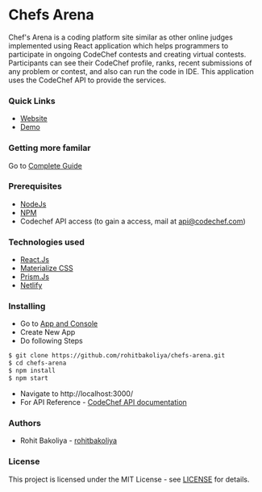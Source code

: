 
# Chefs Arena

Chef's Arena is a coding platform site similar as other online judges implemented using React application which helps programmers to participate in ongoing CodeChef contests and creating virtual contests. Participants can see their CodeChef profile, ranks, recent submissions of any problem or contest, and also can run the code in IDE. This application uses the CodeChef API to provide the services.

### Quick Links

* [Website](https://chefs-arena-rohit.netlify.com/)
* [Demo](https://youtu.be/0TGNclKw8Q4)

### Getting more familar

Go to [Complete Guide](https://docs.google.com/presentation/d/1Dwo9V5oJQlxyXVn_QLnnFeW_yjr3vzd98-tNW7O4HXA/edit?usp=sharing)

### Prerequisites

* [NodeJs](https://nodejs.org/en/)
* [NPM](https://npmjs.org/)
* Codechef API access (to gain a access, mail at api@codechef.com)

### Technologies used

* [React.Js](https://reactjs.org/)
* [Materialize CSS](https://materializecss.com/)
* [Prism.Js](https://prismjs.com/)
* [Netlify](https://www.netlify.com/) 


### Installing

* Go to [App and Console](https://developers.codechef.com/apps)
* Create New App
* Do following Steps
```bash
$ git clone https://github.com/rohitbakoliya/chefs-arena.git
$ cd chefs-arena
$ npm install
$ npm start
```
* Navigate to http://localhost:3000/
* For API Reference - [CodeChef API documentation](https://developers.codechef.com/documentation)

### Authors
* Rohit Bakoliya - [rohitbakoliya](https://github.com/rohitbakoliya)

### License
This project is licensed under the MIT License - see [LICENSE](https://github.com/rohitbakoliya/chefs-arena/blob/master/LICENSE) for details.
